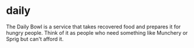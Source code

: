 # daily
The Daily Bowl is a service that takes recovered food and prepares it for hungry people. Think of it as people who need something like Munchery or Sprig but can't afford it.
